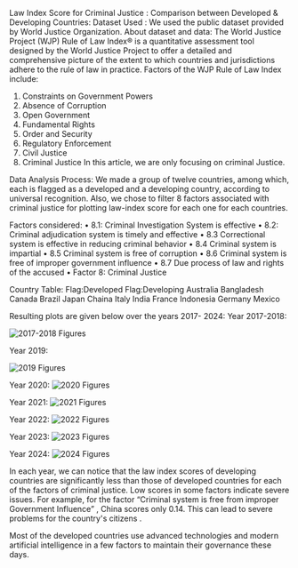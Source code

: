 Law Index Score for Criminal Justice : Comparison between Developed & Developing Countries:
Dataset Used : We used the public dataset provided by World Justice Organization. 
About dataset and data: The World Justice Project (WJP) Rule of Law Index® is a quantitative assessment tool designed by the World Justice Project to offer a detailed and comprehensive picture of the extent to which countries and jurisdictions adhere to the rule of law in practice.
Factors of the WJP Rule of Law Index include: 
1. Constraints on Government Powers
2. Absence of Corruption 
3. Open Government 
4. Fundamental Rights 
5. Order and Security 
6. Regulatory Enforcement 
7. Civil Justice 
8. Criminal Justice
In this article, we are only focusing on criminal Justice. 

Data Analysis Process:
We made a group of twelve countries, among which, each is flagged as a developed and a developing country, according to universal recognition. Also, we chose to filter 8 factors associated with criminal justice for plotting law-index score for each one for each countries.



Factors considered:
•	8.1: Criminal Investigation System is effective
•	8.2: Criminal adjudication system is timely and effective
•	8.3 Correctional system is effective in reducing criminal behavior
•	8.4 Criminal system is impartial
•	8.5 Criminal system is free of corruption
•	8.6 Criminal system is free of improper government influence
•	8.7 Due process of law and rights of the accused
•	Factor 8: Criminal Justice

Country Table:
Flag:Developed	Flag:Developing
Australia	Bangladesh
Canada	Brazil
Japan	Chaina
Italy	India
France	Indonesia
Germany	Mexico




Resulting plots are given below over the years 2017- 2024:
Year 2017-2018:
  
![2017-2018 Figures](https://github.com/Srijani-coder/World_Crime_Justice_Data_Analysis/blob/main/images/2017-18.png)




Year 2019:

![2019 Figures](https://github.com/Srijani-coder/World_Crime_Justice_Data_Analysis/blob/main/images/2019.png)






Year 2020:
![2020 Figures](https://github.com/Srijani-coder/World_Crime_Justice_Data_Analysis/blob/main/images/2020.png) 

 





Year 2021:
![2021 Figures](https://github.com/Srijani-coder/World_Crime_Justice_Data_Analysis/blob/main/images/2021.png) 
 





Year 2022:
![2022 Figures](https://github.com/Srijani-coder/World_Crime_Justice_Data_Analysis/blob/main/images/2022.png)
 






Year 2023:
 ![2023 Figures](https://github.com/Srijani-coder/World_Crime_Justice_Data_Analysis/blob/main/images/2023.png)
 






Year 2024:
![2024 Figures](https://github.com/Srijani-coder/World_Crime_Justice_Data_Analysis/blob/main/images/2024.png)
 


In each year, we can notice that the law index scores of developing countries are significantly less than those of developed countries for each of the factors of criminal justice. Low scores in some factors indicate severe issues.
For example, for the factor “Criminal system is free from improper Government Influence” , China scores only 0.14. This can lead to severe problems for the country's citizens .


Most of the developed countries use advanced technologies and modern artificial intelligence in a few factors to maintain their governance these days. 
